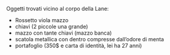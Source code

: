 Oggetti trovati vicino al corpo della Lane:

- Rossetto viola mazzo 
- chiavi (2 piccole una grande)
- mazzo con tante chiavi (mazzo banca)
- scatola metallica con dentro compresse dall’odore di menta
- portafoglio (350$ e carta di identità, lei ha 27 anni)